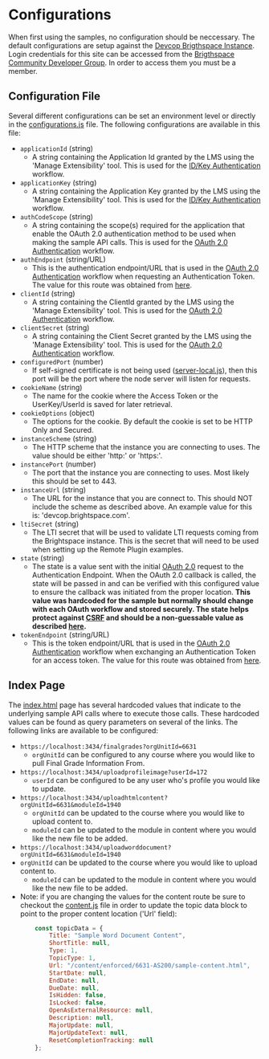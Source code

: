 # Configurations
When first using the samples, no configuration should be neccessary. The default configurations are setup against the [Devcop Brigthspace Instance](https://devcop.brightspace.com/d2l/login). Login credentials for this site can be accessed from the [Brigthspace Community Developer Group](https://community.brightspace.com/s/group/0F9610000001mZ1CAI). In order to access them you must be a member.

## Configuration File
Several different configurations can be set an environment level or directly in the [configurations.js](../src/configurations.js) file. The following configurations are available in this file:
* ```applicationId``` (string)
    * A string containing the Application Id granted by the LMS using the 'Manage Extensibility' tool. This is used for the [ID/Key Authentication](authentication.md) workflow.
* ```applicationKey``` (string)
    * A string containing the Application Key granted by the LMS using the 'Manage Extensibility' tool. This is used for the [ID/Key Authentication](authentication.md) workflow.
* ```authCodeScope``` (string)
    * A string containing the scope(s) required for the application that enable the OAuth 2.0 authentication method to be used when making the sample API calls. This is used for the [OAuth 2.0 Authentication](authentication.md) workflow.
* ```authEndpoint``` (string/URL)
    * This is the authentication endpoint/URL that is used in the [OAuth 2.0 Authentication](authentication.md) workflow when requesting an Authentication Token. The value for this route was obtained from [here](http://docs.valence.desire2learn.com/basic/oauth2.html#setting-up-oauth-2-0-authentication).
* ```clientId``` (string)
    * A string containing the ClientId granted by the LMS using the 'Manage Extensibility' tool. This is used for the [OAuth 2.0 Authentication](authentication.md) workflow.
* ```clientSecret``` (string)
    * A string containing the Client Secret granted by the LMS using the 'Manage Extensibility' tool. This is used for the [OAuth 2.0 Authentication](authentication.md) workflow.
* ```configuredPort``` (number)
    * If self-signed certificate is not being used ([server-local.js](../server-local.js)), then this port will be the port where the node server will listen for requests.
* ```cookieName``` (string)
    * The name for the cookie where the Access Token or the UserKey/UserId is saved for later retrieval.
* ```cookieOptions``` (object)
    * The options for the cookie. By default the cookie is set to be HTTP Only and Secured.
* ```instanceScheme``` (string)
    * The HTTP scheme that the instance you are connecting to uses. The value should be either 'http:' or 'https:'.
* ```instancePort``` (number)
    * The port that the instance you are connecting to uses. Most likely this should be set to 443.
* ```instanceUrl``` (string)
    * The URL for the instance that you are connect to. This should NOT include the scheme as described above. An example value for this is: 'devcop.brightspace.com'.
* ```ltiSecret``` (string)
    * The LTI secret that will be used to validate LTI requests coming from the Brightspace instance. This is the secret that will need to be used when setting up the Remote Plugin examples.
* ```state``` (string)
    * The state is a value sent with the initial [OAuth 2.0](authentication.md) request to the Authentication Endpoint. When the OAuth 2.0 callback is called, the state will be passed in and can be verified with this configured value to ensure the callback was initiated from the proper location. **This value was hardcoded for the sample but normally should change with each OAuth workflow and stored securely. The state helps protect against [CSRF](https://tools.ietf.org/html/rfc6749#section-10.12) and should be a non-guessable value as described [here](https://tools.ietf.org/html/rfc6749#section-10.10).**
* ```tokenEndpoint``` (string/URL)
    * This is the token endpoint/URL that is used in the [OAuth 2.0 Authentication](authentication.md) workflow when exchanging an Authentication Token for an access token. The value for this route was obtained from [here](http://docs.valence.desire2learn.com/basic/oauth2.html#setting-up-oauth-2-0-authentication).

## Index Page
The [index.html]() page has several hardcoded values that indicate to the underlying sample API calls where to execute those calls. These hardcoded values can be found as query parameters on several of the links. The following links are available to be configured:
* ```https://localhost:3434/finalgrades?orgUnitId=6631```
    * ```orgUnitId``` can be configured to any course where you would like to pull Final Grade Information From.
* ```https://localhost:3434/uploadprofileimage?userId=172```
    * ```userId``` can be configured to be any user who's profile you would like to update.
* ```https://localhost:3434/uploadhtmlcontent?orgUnitId=6631&moduleId=1940```
    * ```orgUnitId``` can be updated to the course where you would like to upload content to.
    * ```moduleId``` can be updated to the module in content where you would like the new file to be added.
* ```https://localhost:3434/uploadworddocument?orgUnitId=6631&moduleId=1940```
* ```orgUnitId``` can be updated to the course where you would like to upload content to.
    * ```moduleId``` can be updated to the module in content where you would like the new file to be added.
* Note: if you are changing the values for the content route be sure to checkout the [content.js](../src/content.js) file in order to update the topic data block to point to the proper content location ('Url' field):
    ```javascript
        const topicData = {
            Title: "Sample Word Document Content",
            ShortTitle: null,
            Type: 1,
            TopicType: 1,
            Url: "/content/enforced/6631-AS200/sample-content.html",
            StartDate: null,
            EndDate: null,
            DueDate: null,
            IsHidden: false,
            IsLocked: false,
            OpenAsExternalResource: null,
            Description: null,
            MajorUpdate: null,
            MajorUpdateText: null,
            ResetCompletionTracking: null
        };
    ```